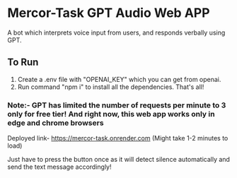 # Mercor-Task GPT Audio Web APP

 A bot which interprets voice input from users, and responds verbally using GPT. 

 ## To Run

 1. Create a .env file with "OPENAI_KEY" which you can get from openai.
 2. Run command "npm i" to install all the dependencies.
That's all!

### Note:- GPT has limited the number of requests per minute to 3 only for free tier! And right now, this web app works only in edge and chrome browsers

Deployed link- https://mercor-task.onrender.com  (Might take 1-2 minutes to load)

Just have to press the button once as it will detect silence automatically and send the text message accordingly!

